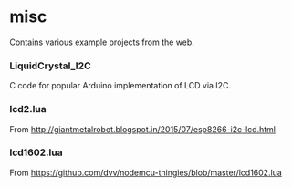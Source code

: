 # misc

Contains various example projects from the web.

### LiquidCrystal_I2C

C code for popular Arduino implementation of LCD via I2C.

### lcd2.lua

From <http://giantmetalrobot.blogspot.in/2015/07/esp8266-i2c-lcd.html>

### lcd1602.lua

From <https://github.com/dvv/nodemcu-thingies/blob/master/lcd1602.lua>


